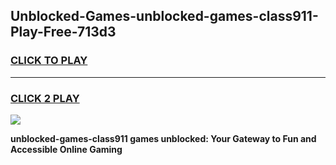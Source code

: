 
## Unblocked-Games-unblocked-games-class911-Play-Free-713d3
<h3>
<a href="https://premium76.site?title=unblocked-games-class911&ref=22A">CLICK TO PLAY</a></h3>
<hr>

<h3>
<a href="https://premium76.site?title=unblocked-games-class911&ref=22A">CLICK 2 PLAY</a>
  
</h3>

<a href="https://premium76.site?title=unblocked-games-class911&ref=22A"><img src="https://clearcache.store/games.png"></a>


**unblocked-games-class911 games unblocked: Your Gateway to Fun and Accessible Online Gaming**
